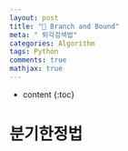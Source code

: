 ```yaml
---
layout: post
title: "🔄 Branch and Bound"
meta: " 퇴각검색법"
categories: Algorithm
tags: Python
comments: true
mathjax: true
---
```




* content
{:toc}
# 분기한정법

